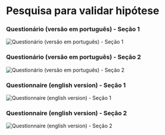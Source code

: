 # Pesquisa para validar hipótese


### Questionário (versão em português) - Seção 1
![Questionário (versão em português) - Seção 1](.gitbook/assets/questionario-secao-1.png)

### Questionário (versão em português) - Seção 2
![Questionário (versão em português) - Seção 2](.gitbook/assets/questionario-secao-2.png)

### Questionnaire (english version) - Seção 1
![Questionnaire (english version) - Seção 1](.gitbook/assets/questionnaire-section1.png)

### Questionnaire (english version) - Seção 2
![Questionnaire (english version) - Seção 2](.gitbook/assets/questionnaire-section2.png)